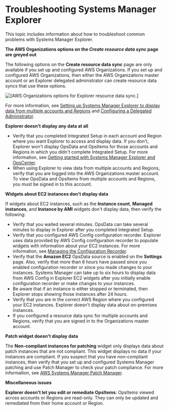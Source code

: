 # Troubleshooting Systems Manager Explorer<a name="Explorer-troubleshooting"></a>

This topic includes information about how to troubleshoot common problems with Systems Manager Explorer\.

 **The AWS Organizations options on the *Create resource data sync* page are greyed out** 

The following options on the **Create resource data sync** page are only available if you set up and configured AWS Organizations\. If you set up and configured AWS Organizations, then either the AWS Organizations master account or an Explorer delegated administrator can create resource data syncs that use these options\. 

![\[AWS Organizations options for Explorer resource data sync.\]](http://docs.aws.amazon.com/systems-manager/latest/userguide/images/explorer-delegated-administration-2.png)

For more information, see [Setting up Systems Manager Explorer to display data from multiple accounts and Regions](Explorer-resource-data-sync.md) and [Configuring a Delegated Administrator](Explorer-setup-delegated-administrator.md)\.

 **Explorer doesn't display any data at all** 
+ Verify that you completed Integrated Setup in each account and Region where you want Explorer to access and display data\. If you don't, Explorer won't display OpsData and OpsItems for those accounts and Regions in which you didn't complete Integrated Setup\. For more information, see [Getting started with Systems Manager Explorer and OpsCenter](Explorer-setup.md)\.
+ When using Explorer to view data from multiple accounts and Regions, verify that you are logged into the AWS Organizations master account\. To view OpsData and OpsItems from multiple accounts and Regions, you must be signed in to this account\.

 **Widgets about EC2 instances don't display data** 

If widgets about EC2 instances, such as the **Instance count**, **Managed instances**, and **Instance by AMI** widgets don't display data, then verify the following:
+ Verify that you waited several minutes\. OpsData can take several minutes to display in Explorer after you completed Integrated Setup\.
+ Verify that you configured AWS Config configuration recorder\. Explorer uses data provided by AWS Config configuration recorder to populate widgets with information about your EC2 instances\. For more information, see [Managing the Configuration Recorder](https://docs.aws.amazon.com/config/latest/developerguide/stop-start-recorder.html)\.
+ Verify that the **Amazon EC2** OpsData source is enabled on the **Settings** page\. Also, verify that more than 6 hours have passed since you enabled configuration recorder or since you made changes to your instances\. Systems Manager can take up to six hours to display data from AWS Config in Explorer EC2 widgets after you initially enable configuration recorder or make changes to your instances\.
+ Be aware that if an instance is either stopped or terminated, then Explorer stops showing those instances after 24 hours\.
+ Verify that you are in the correct AWS Region where you configured your EC2 instances\. Explorer doesn't display data about on\-premises instances\.
+ If you configured a resource data sync for multiple accounts and Regions, verify that you are signed in to the Organizations master account\. 

 **Patch widget doesn't display data** 

The **Non\-compliant instances for patching** widget only displays data about patch instances that are not compliant\. This widget displays no data if your instances are compliant\. If you suspect that you have non\-compliant instances, then verify that you set up and configured Systems Manager patching and use Patch Manager to check your patch compliance\. For more information, see [AWS Systems Manager Patch Manager](systems-manager-patch.md)\.

 **Miscellaneous issues** 

**Explorer doesn't let you edit or remediate OpsItems**: OpsItems viewed across accounts or Regions are read\-only\. They can only be updated and remediated from their home account or Region\.
